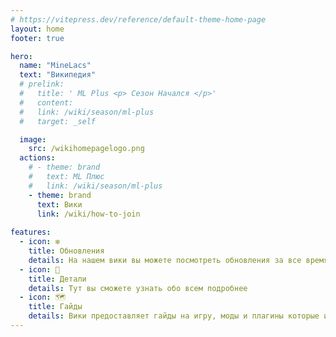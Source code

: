 ```yaml
---
# https://vitepress.dev/reference/default-theme-home-page
layout: home
footer: true

hero:
  name: "MineLacs" 
  text: "Википедия"
  # prelink:
  #   title: ' ML Plus <p> Сезон Начался </p>'
  #   content: 
  #   link: /wiki/season/ml-plus
  #   target: _self

  image:
    src: /wikihomepagelogo.png
  actions:
    # - theme: brand
    #   text: ML Плюс
    #   link: /wiki/season/ml-plus
    - theme: brand
      text: Вики
      link: /wiki/how-to-join
 
features: 
  - icon: ❇️
    title: Обновления
    details: На нашем вики вы можете посмотреть обновления за все время
  - icon: 🔎
    title: Детали
    details: Тут вы сможете узнать обо всем подробнее 
  - icon: 🗺️
    title: Гайды
    details: Вики предоставляет гайды на игру, моды и плагины которые используются на наших серверах
---
```

